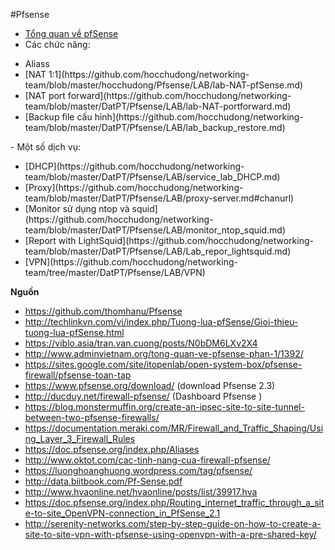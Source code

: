 #Pfsense

- [Tổng quan về pfSense](https://github.com/hocchudong/networking-team/blob/master/DatPT/Pfsense/overveiw.md)
- Các chức năng: 
 <ul>
  <li>Aliass</li>
  <li>[NAT 1:1](https://github.com/hocchudong/networking-team/blob/master/hocchudong/Pfsense/LAB/lab-NAT-pfSense.md)</li>
  <li>[NAT port forward](https://github.com/hocchudong/networking-team/blob/master/DatPT/Pfsense/LAB/lab-NAT-portforward.md)</li>
  <li>[Backup file cấu hình](https://github.com/hocchudong/networking-team/blob/master/DatPT/Pfsense/LAB/lab_backup_restore.md)</li>
 </ul>
- Một số dịch vụ:
 <ul>
  <li>[DHCP](https://github.com/hocchudong/networking-team/blob/master/DatPT/Pfsense/LAB/service_lab_DHCP.md)</li>
  <li>[Proxy](https://github.com/hocchudong/networking-team/blob/master/DatPT/Pfsense/LAB/proxy-server.md#chanurl)</li>
  <li>[Monitor sử dụng ntop và squid](https://github.com/hocchudong/networking-team/blob/master/DatPT/Pfsense/LAB/monitor_ntop_squid.md)</li>
  <li>[Report with LightSquid](https://github.com/hocchudong/networking-team/blob/master/DatPT/Pfsense/LAB/Lab_repor_lightsquid.md)</li>
  <li>[VPN](https://github.com/hocchudong/networking-team/tree/master/DatPT/Pfsense/LAB/VPN)</li>
 </ul>

**Nguồn**

-  https://github.com/thomhanu/Pfsense
- http://techlinkvn.com/vi/index.php/Tuong-lua-pfSense/Gioi-thieu-tuong-lua-pfSense.html
- https://viblo.asia/tran.van.cuong/posts/N0bDM6LXv2X4
- http://www.adminvietnam.org/tong-quan-ve-pfsense-phan-1/1392/
- https://sites.google.com/site/itopenlab/open-system-box/pfsense-firewall/pfsense-toan-tap
- https://www.pfsense.org/download/ (download Pfsense 2.3)
- http://ducduy.net/firewall-pfsense/ (Dashboard Pfsense )
- https://blog.monstermuffin.org/create-an-ipsec-site-to-site-tunnel-between-two-pfsense-firewalls/ 
- https://documentation.meraki.com/MR/Firewall_and_Traffic_Shaping/Using_Layer_3_Firewall_Rules
- https://doc.pfsense.org/index.php/Aliases
- http://www.oktot.com/cac-tinh-nang-cua-firewall-pfsense/
- https://luonghoanghuong.wordpress.com/tag/pfsense/
- http://data.biitbook.com/Pf-Sense.pdf
- http://www.hvaonline.net/hvaonline/posts/list/39917.hva
- https://doc.pfsense.org/index.php/Routing_internet_traffic_through_a_site-to-site_OpenVPN-connection_in_PfSense_2.1
- http://serenity-networks.com/step-by-step-guide-on-how-to-create-a-site-to-site-vpn-with-pfsense-using-openvpn-with-a-pre-shared-key/